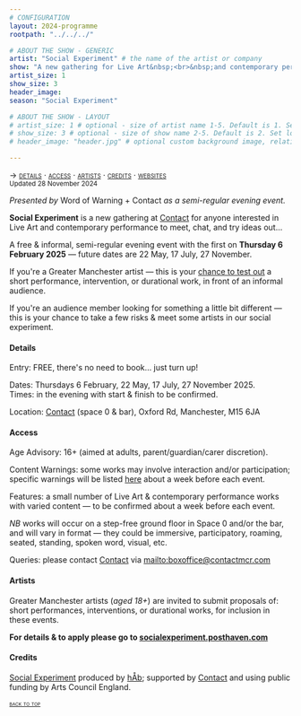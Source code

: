 ```yaml
---
# CONFIGURATION
layout: 2024-programme
rootpath: "../../../"

# ABOUT THE SHOW - GENERIC
artist: "Social Experiment" # the name of the artist or company
show: "A new gathering for Live Art&nbsp;<br>&nbsp;and contemporary performance." # the name of the show
artist_size: 1
show_size: 3
header_image:  
season: "Social Experiment"

# ABOUT THE SHOW - LAYOUT
# artist_size: 1 # optional - size of artist name 1-5. Default is 1. Set longer names to lower values
# show_size: 3 # optional - size of show name 2-5. Default is 2. Set longer names to lower values
# header_image: "header.jpg" # optional custom background image, relative to current page

---
```

<span style='font-variant: small-caps'>→ [details](/socialexperiment/#details) · [access](/socialexperiment/#access) · [artists](/socialexperiment/#artists) · [credits](/socialexperiment/#credits) · [websites](/socialexperiment/#websites)</span><br><small>Updated 28 November 2024</small>          
         
*Presented by* Word of Warning + Contact *as a semi-regular evening event.*         
         
**Social Experiment** is a new gathering at <a href="https://contactmcr.com" target="_blank">Contact</a> for anyone interested in Live Art and contemporary performance to meet, chat, and try ideas out…         
          
A free & informal, semi-regular evening event with the first on **Thursday 6 February 2025** — future dates are 22 May, 17 July, 27 November.         
         
If you're a Greater Manchester artist — this is your <a href="https://socialexperiment.posthaven.com" target="_blank">chance to test out</a> a short performance, intervention, or durational work, in front of an informal audience.         
         
If you're an audience member looking for something a little bit different — this is your chance to take a few risks & meet some artists in our social experiment.         
         
#### Details         
Entry: FREE, there's no need to book… just turn up!         
         
Dates: Thursdays 6 February, 22 May, 17 July, 27 November 2025.<br>Times: in the evening with start & finish to be confirmed.         
          
Location: <a href="https://contactmcr.com/visit/getting-here" target="_blank">Contact</a> (space 0 & bar), Oxford Rd, Manchester, M15 6JA         
         
#### Access         
Age Advisory: 16+ (aimed at adults, parent/guardian/carer discretion).         
          
Content Warnings: some works may involve interaction and/or participation; specific warnings will be listed [here](/warnings) about a week before each event.         
          
Features: a small number of Live Art & contemporary performance works with varied content — to be confirmed about a week before each event.         
         
*NB* works will occur on a step-free ground floor in Space 0 and/or the bar, and will vary in format — they could be immersive, participatory, roaming, seated, standing, spoken word, visual, etc.         
         
Queries: please contact <a href="https://contactmcr.com/visit/access" target="_blank">Contact</a> via <mailto:boxoffice@contactmcr.com>        
                   
#### Artists        
Greater Manchester artists (*aged 18+*) are invited to submit proposals of: short performances, interventions, or durational works, for inclusion in these events.         
         
**For details & to apply please go to <a href="https://socialexperiment.posthaven.com" target="_blank">socialexperiment.posthaven.com</a>**         
         
#### Credits          
[Social Experiment](/hab/socialexperiment) produced by [hÅb](/hab); supported by <a href="https://contactmcr.com" target="_blank">Contact</a> and using public funding by Arts Council England.         
                 
<small><span style='font-variant: small-caps'>[back to top](/socialexperiment)</span></small>
